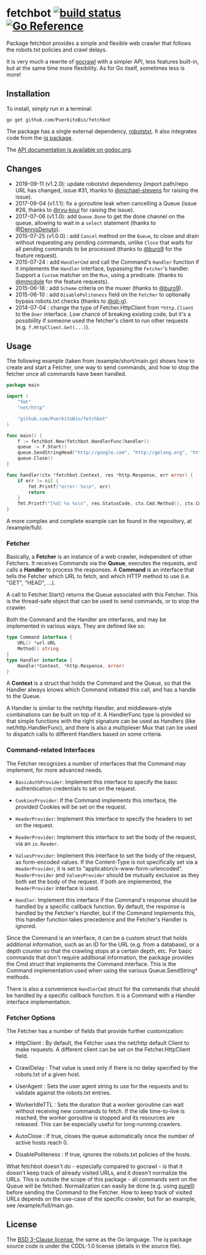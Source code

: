 # fetchbot [![build status](https://secure.travis-ci.org/PuerkitoBio/fetchbot.svg)](http://travis-ci.org/PuerkitoBio/fetchbot) [![Go Reference](https://pkg.go.dev/badge/github.com/PuerkitoBio/fetchbot.svg)](https://pkg.go.dev/github.com/PuerkitoBio/fetchbot)

Package fetchbot provides a simple and flexible web crawler that follows the robots.txt
policies and crawl delays.

It is very much a rewrite of [gocrawl](https://github.com/PuerkitoBio/gocrawl) with a
simpler API, less features built-in, but at the same time more flexibility. As for Go
itself, sometimes less is more!

## Installation

To install, simply run in a terminal:

    go get github.com/PuerkitoBio/fetchbot

The package has a single external dependency, [robotstxt](https://github.com/temoto/robotstxt). It also integrates code from the [iq package](https://github.com/kylelemons/iq).

The [API documentation is available on godoc.org](http://godoc.org/github.com/PuerkitoBio/fetchbot).

## Changes

* 2019-09-11 (v1.2.0): update robotstxt dependency (import path/repo URL has changed, issue #31, thanks to [@michael-stevens][michael-stevens] for raising the issue).
* 2017-09-04 (v1.1.1): fix a goroutine leak when cancelling a Queue (issue #26, thanks to [@ryu-koui][ryu] for raising the issue).
* 2017-07-06 (v1.1.0): add `Queue.Done` to get the done channel on the queue, allowing to wait in a `select` statement (thanks to [@DennisDenuto][denuto]).
* 2015-07-25 (v1.0.0) : add `Cancel` method on the `Queue`, to close and drain without requesting any pending commands, unlike `Close` that waits for all pending commands to be processed (thanks to [@buro9][buro9] for the feature request).
* 2015-07-24 : add `HandlerCmd` and call the Command's `Handler` function if it implements the `Handler` interface, bypassing the `Fetcher`'s handler. Support a `Custom` matcher on the `Mux`, using a predicate. (thanks to [@mmcdole][mmcdole] for the feature requests).
* 2015-06-18 : add `Scheme` criteria on the muxer (thanks to [@buro9][buro9]).
* 2015-06-10 : add `DisablePoliteness` field on the `Fetcher` to optionally bypass robots.txt checks (thanks to [@oli-g][oli]).
* 2014-07-04 : change the type of Fetcher.HttpClient from `*http.Client` to the `Doer` interface. Low chance of breaking existing code, but it's a possibility if someone used the fetcher's client to run other requests (e.g. `f.HttpClient.Get(...)`).

## Usage

The following example (taken from /example/short/main.go) shows how to create and
start a Fetcher, one way to send commands, and how to stop the fetcher once all
commands have been handled.

```go
package main

import (
	"fmt"
	"net/http"

	"github.com/PuerkitoBio/fetchbot"
)

func main() {
	f := fetchbot.New(fetchbot.HandlerFunc(handler))
	queue := f.Start()
	queue.SendStringHead("http://google.com", "http://golang.org", "http://golang.org/doc")
	queue.Close()
}

func handler(ctx *fetchbot.Context, res *http.Response, err error) {
	if err != nil {
		fmt.Printf("error: %s\n", err)
		return
	}
	fmt.Printf("[%d] %s %s\n", res.StatusCode, ctx.Cmd.Method(), ctx.Cmd.URL())
}
```

A more complex and complete example can be found in the repository, at /example/full/.

### Fetcher

Basically, a **Fetcher** is an instance of a web crawler, independent of other Fetchers.
It receives Commands via the **Queue**, executes the requests, and calls a **Handler** to
process the responses. A **Command** is an interface that tells the Fetcher which URL to
fetch, and which HTTP method to use (i.e. "GET", "HEAD", ...).

A call to Fetcher.Start() returns the Queue associated with this Fetcher. This is the
thread-safe object that can be used to send commands, or to stop the crawler.

Both the Command and the Handler are interfaces, and may be implemented in various ways.
They are defined like so:

```go
type Command interface {
	URL() *url.URL
	Method() string
}
type Handler interface {
	Handle(*Context, *http.Response, error)
}
```

A **Context** is a struct that holds the Command and the Queue, so that the Handler always
knows which Command initiated this call, and has a handle to the Queue.

A Handler is similar to the net/http Handler, and middleware-style combinations can
be built on top of it. A HandlerFunc type is provided so that simple functions
with the right signature can be used as Handlers (like net/http.HandlerFunc), and there
is also a multiplexer Mux that can be used to dispatch calls to different Handlers
based on some criteria.

### Command-related Interfaces

The Fetcher recognizes a number of interfaces that the Command may implement, for
more advanced needs.

* `BasicAuthProvider`: Implement this interface to specify the basic authentication
credentials to set on the request.

* `CookiesProvider`: If the Command implements this interface, the provided Cookies
will be set on the request.

* `HeaderProvider`: Implement this interface to specify the headers to set on the
request.

* `ReaderProvider`: Implement this interface to set the body of the request, via
an `io.Reader`.

* `ValuesProvider`: Implement this interface to set the body of the request, as
form-encoded values. If the Content-Type is not specifically set via a `HeaderProvider`,
it is set to "application/x-www-form-urlencoded". `ReaderProvider` and `ValuesProvider`
should be mutually exclusive as they both set the body of the request. If both are
implemented, the `ReaderProvider` interface is used.

* `Handler`: Implement this interface if the Command's response should be handled
by a specific callback function. By default, the response is handled by the Fetcher's
Handler, but if the Command implements this, this handler function takes precedence
and the Fetcher's Handler is ignored.

Since the Command is an interface, it can be a custom struct that holds additional
information, such as an ID for the URL (e.g. from a database), or a depth counter
so that the crawling stops at a certain depth, etc. For basic commands that don't
require additional information, the package provides the Cmd struct that implements
the Command interface. This is the Command implementation used when using the
various Queue.SendString\* methods.

There is also a convenience `HandlerCmd` struct for the commands that should be handled
by a specific callback function. It is a Command with a Handler interface implementation.

### Fetcher Options

The Fetcher has a number of fields that provide further customization:

* HttpClient : By default, the Fetcher uses the net/http default Client to make requests. A
different client can be set on the Fetcher.HttpClient field.

* CrawlDelay : That value is used only if there is no delay specified
by the robots.txt of a given host.

* UserAgent : Sets the user agent string to use for the requests and to validate
against the robots.txt entries.

* WorkerIdleTTL : Sets the duration that a worker goroutine can wait without receiving
new commands to fetch. If the idle time-to-live is reached, the worker goroutine
is stopped and its resources are released. This can be especially useful for
long-running crawlers.

* AutoClose : If true, closes the queue automatically once the number of active hosts
reach 0.

* DisablePoliteness : If true, ignores the robots.txt policies of the hosts.

What fetchbot doesn't do - especially compared to gocrawl - is that it doesn't
keep track of already visited URLs, and it doesn't normalize the URLs. This is outside
the scope of this package - all commands sent on the Queue will be fetched.
Normalization can easily be done (e.g. using [purell](https://github.com/PuerkitoBio/purell)) before sending the Command to the Fetcher.
How to keep track of visited URLs depends on the use-case of the specific crawler,
but for an example, see /example/full/main.go.

## License

The [BSD 3-Clause license](http://opensource.org/licenses/BSD-3-Clause), the same as
the Go language. The iq package source code is under the CDDL-1.0 license (details in
the source file).

[oli]: https://github.com/oli-g
[buro9]: https://github.com/buro9
[mmcdole]: https://github.com/mmcdole
[denuto]: https://github.com/DennisDenuto
[ryu]: https://github.com/ryu-koui
[michael-stevens]: https://github.com/michael-stevens

